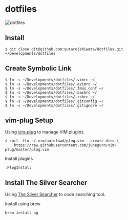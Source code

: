 # dotfiles

![dotfiles](https://user-images.githubusercontent.com/28632796/52785799-3d1f3e80-309c-11e9-9d6d-70a00025de5c.png)

## Install
```
$ git clone git@github.com:yutaroishiwata/dotfiles.git ~/Developments/dotfiles
```

## Create Symbolic Link
```
$ ln -s ~/Developments/dotfiles/.vimrc ~/
$ ln -s ~/Developments/dotfiles/.gvimrc ~/
$ ln -s ~/Developments/dotfiles/.tmux.conf ~/
$ ln -s ~/Developments/dotfiles/.bashrc ~/
$ ln -s ~/Developments/dotfiles/.zshrc ~/
$ ln -s ~/Developments/dotfiles/.gitconfig ~/
$ ln -s ~/Developments/dotfiles/.gitignore ~/
```

## vim-plug Setup
Using [vim-plug](https://github.com/junegunn/vim-plug) to manage VIM plugins.
```
$ curl -fLo ~/.vim/autoload/plug.vim --create-dirs \
    https://raw.githubusercontent.com/junegunn/vim-plug/master/plug.vim
```
Install plugins
```
:PlugInstall
```

## Install The Silver Searcher
Using [The Silver Searcher](https://github.com/ggreer/the_silver_searcher) to code searching tool.

Install using brew
```
brew install ag
```
